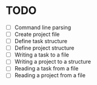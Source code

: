 # TODO
- [ ] Command line parsing
- [ ] Create project file
- [ ] Define task structure
- [ ] Define project structure
- [ ] Writing a task to a file
- [ ] Writing a project to a structure
- [ ] Reading a task from a file
- [ ] Reading a project from a file